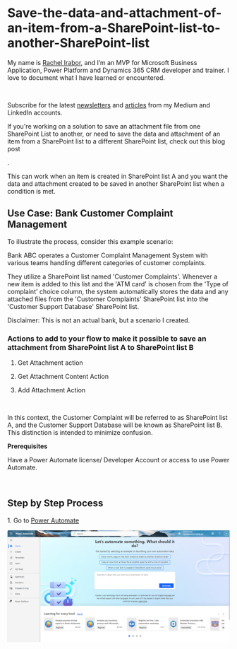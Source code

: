 # Save-the-data-and-attachment-of-an-item-from-a-SharePoint-list-to-another-SharePoint-list
<p> My name is <a href ="https://www.linkedin.com/in/rachelirabor/">Rachel Irabor</a>, and I’m an MVP for Microsoft Business Application, Power Platform and Dynamics 365 CRM developer and trainer. I love to document what I have learned or encountered. <p></p>
<br>

Subscribe for the latest <a href ="https://www.linkedin.com/newsletters/ms-business-applications-7056225625308553216/">newsletters</a> and <a href = https://rachelirabor8.medium.com>articles</a> from my Medium and LinkedIn accounts.



<p>If you're working on a solution to save an attachment file from one SharePoint List to another, or need to save the data and attachment of an item from a SharePoint list to a different SharePoint list, check out this blog post </p>.

<br>

This can work when an item is created in SharePoint list A and you want the data and attachment created to be saved in another SharePoint list when a condition is met. 



<h2> <b>Use Case: Bank Customer Complaint Management</b></h2>
<p>To illustrate the process, consider this example scenario:

Bank ABC operates a Customer Complaint Management System with various teams handling different categories of customer complaints.

They utilize a SharePoint list named 'Customer Complaints'. Whenever a new item is added to this list and the 'ATM card' is chosen from the 'Type of complaint' choice column, the system automatically stores the data and any attached files from the 'Customer Complaints' SharePoint list into the 'Customer Support Database' SharePoint list.



Disclaimer: This is not an actual bank, but a scenario I created.
</p>


<h3> <b>Actions to add to your flow to make it possible to save an attachment from SharePoint list A to SharePoint list B</b></h3>

1. Get Attachment action

2. Get Attachment Content Action

3. Add Attachment Action

<br>
<p> In this context, the Customer Complaint will be referred to as SharePoint list A, and the Customer Support Database will be known as SharePoint list B. This distinction is intended to minimize confusion. </p>


<p><b>Prerequisites</p></b>
<p> Have a Power Automate license/ Developer Account or access to use Power Automate.</p>

<br>

<h2><strong>Step by Step Process </strong></h2>
1. Go to <a href = "https://make.powerautomate.com/">Power Automate</a>

![figure2.png](images/figure2.png)
